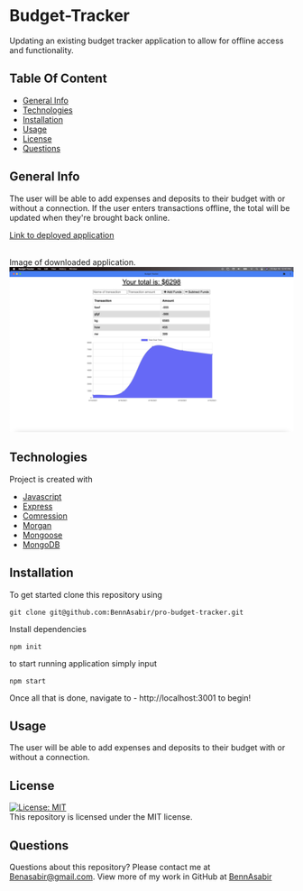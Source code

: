 # Budget-Tracker
Updating an existing budget tracker application to allow for offline access and functionality.

## Table Of Content
* [General Info](#general-info)
* [Technologies](#technologies)
* [Installation](#installation)
* [Usage](#usage)
* [License](#license)
* [Questions](#questions)

## General Info
The user will be able to add expenses and deposits to their budget with or without a connection. If the user enters transactions offline, the total will be updated when they're brought back online.
<br>

[Link to deployed application](https://sleepy-brook-70204.herokuapp.com/)

<br>
Image of downloaded application.
<img src=./public/images/demo.png>

## Technologies
Project is created with 
* [Javascript](https://www.javascript.com/)
* [Express](https://expressjs.com/)
* [Comression](https://www.npmjs.com/package/compression)
* [Morgan](https://www.npmjs.com/package/morgan)
* [Mongoose](https://mongoosejs.com/)
* [MongoDB](https://www.mongodb.com/)


## Installation
To get started clone this repository using 
<br>
```terminal
git clone git@github.com:BennAsabir/pro-budget-tracker.git
```
Install dependencies 
```terminal
npm init
```
to start running application simply input 
```terminal
npm start
```
Once all that is done, navigate to - http://localhost:3001 to begin!


## Usage
The user will be able to add expenses and deposits to their budget with or without a connection.

## License
[![License: MIT](https://img.shields.io/badge/License-MIT-yellow.svg)](https://opensource.org/licenses/MIT)
<br>
This repository is licensed under the MIT license.

## Questions
Questions about this repository? Please contact me at [Benasabir@gmail.com](mailto:Benasabir@gmail.com). View more of my work in GitHub at [BennAsabir](https://github.com/BennAsabir) 